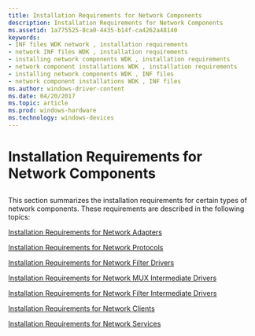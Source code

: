 ```yaml
---
title: Installation Requirements for Network Components
description: Installation Requirements for Network Components
ms.assetid: 1a775525-8ca0-4435-b14f-ca4262a48140
keywords:
- INF files WDK network , installation requirements
- network INF files WDK , installation requirements
- installing network components WDK , installation requirements
- network component installations WDK , installation requirements
- installing network components WDK , INF files
- network component installations WDK , INF files
ms.author: windows-driver-content
ms.date: 04/20/2017
ms.topic: article
ms.prod: windows-hardware
ms.technology: windows-devices
---
```


# Installation Requirements for Network Components


## <a href="" id="ddk-installation-requirements-for-network-components-ng"></a>


This section summarizes the installation requirements for certain types of network components. These requirements are described in the following topics:

[Installation Requirements for Network Adapters](installation-requirements-for-network-adapters.md)

[Installation Requirements for Network Protocols](installation-requirements-for-network-protocols.md)

[Installation Requirements for Network Filter Drivers](installation-requirements-for-network-filter-drivers.md)

[Installation Requirements for Network MUX Intermediate Drivers](installation-requirements-for-network-mux-intermediate-drivers.md)

[Installation Requirements for Network Filter Intermediate Drivers](installation-requirements-for-network-filter-intermediate-drivers.md)

[Installation Requirements for Network Clients](installation-requirements-for-network-clients.md)

[Installation Requirements for Network Services](installation-requirements-for-network-services.md)

 

 





